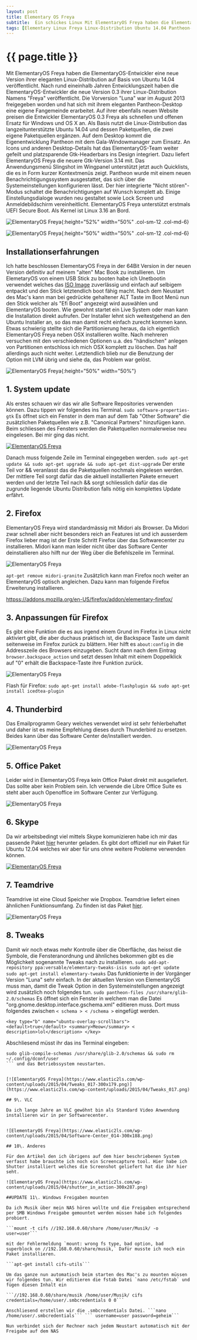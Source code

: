 ```yaml
---
layout: post
title: Elementary OS Freya
subtitle:  Ein schickes Linux Mit ElementaryOS Freya haben die ElementaryOS-Entwickler eine neue Version ihrer eleganten Linux-Distribution veröffentlicht.
tags: [Elementary Linux Freya Linux-Distribution Ubuntu 14.04 Pantheon-Desktop Slingshot Wingpanel UEFI Installationserfahrungen software-properties-gtk elementary-tweaks]
---
```

# {{ page.title }}

Mit ElementaryOS Freya haben die ElementaryOS-Entwickler eine neue Version ihrer eleganten Linux-Distribution auf Basis von Ubuntu 14.04 veröffentlicht. Nach rund eineinhalb Jahren Entwicklungszeit haben die ElementaryOS-Entwickler die neue Version 0.3 ihrer Linux-Distribution Namens "Freya" veröffentlicht. Die Vorversion "Luna" war im August 2013 freigegeben worden und hat sich mit ihrem eleganten Pantheon-Desktop eine eigene Fangemeinde erarbeitet. Auf ihrer ebenfalls neuen Website preisen die Entwickler ElementaryOS 0.3 Freya als schnellen und offenen Ersatz für Windows und OS X an. Als Basis nutzt die Linux-Distribution das langzeitunterstützte Ubuntu 14.04 und dessen Paketquellen, die zwei eigene Paketquellen ergänzen. Auf dem Desktop kommt die Eigenentwicklung Pantheon mit dem Gala-Windowmanager zum Einsatz. An Icons und anderen Desktop-Details hat das ElementaryOS-Team weiter gefeilt und platzsparende Gtk-Headerbars ins Design integriert. Dazu liefert ElementaryOS Freya die neuere Gtk-Version 3.14 mit. Das Anwendungsmenü Slingshot im Wingpanel unterstützt jetzt auch Quicklists, die es in Form kurzer Kontextmenüs zeigt. Pantheon wurde mit einem neuen Benachrichtigungssystem ausgestattet, das sich über die Systemeinstellungen konfigurieren lässt. Der hier integrierte "Nicht stören"-Modus schaltet die Benachrichtigungen auf Wunsch komplett ab. Einige Einstellungsdialoge wurden neu gestaltet sowie Lock Screen und Anmeldebildschirm vereinheitlicht. ElementaryOS Freya unterstützt erstmals UEFI Secure Boot. Als Kernel ist Linux 3.16 an Bord.

![ElementaryOS Freya](https://s.elastic2ls.com/wp-content/uploads/2015/04/26135341/Arbeitsfl%C3%A4che-1_015-1024x640.png){:height="52%" width="50%" .col-sm-12 .col-md-6}

![ElementaryOS Freya](https://www.elastic2ls.com/wp-content/uploads/2015/04/Anwendungen-1024x640.png){:height="50%" width="50%" .col-sm-12 .col-md-6}

## Installationserfahrungen

Ich hatte beschlossen ElementaryOS Freya in der 64Bit Version in der neuen Version definitiv auf meinem "alten" Mac Book zu installieren. Um ElemetaryOS von einem USB Stick zu booten habe ich Unetbootin verwendet welches das [ISO Image](httpss://sourceforge.net/projects/elementaryos/files/stable/elementaryos-freya-amd64.20150411.iso/download) zuverlässig und einfach auf selbigem entpackt und den Stick letztendlich boot fähig macht. Nach dem Neustart des Mac's kann man bei gedrückte gehaltener ALT Taste im Boot Menü nun den Stick welcher als "Efi Boot" angezeigt wird auswählen und ElementaryOS booten. Wie gewohnt startet ein Live System oder man kann die Installation direkt aufrufen. Der Installer lehnt sich weitestgehend an den Ubuntu Installer an, so das man damit recht einfach zurecht kommen kann. Etwas schwierig stellte sich die Partitionierung heraus, da ich eigentlich ElementaryOS Freya neben OSX installieren wollte. Nach mehreren versuchen mit den verschiedenen Optionen u.a. des "händischen" anlegen von Partitionen entschloss ich mich OSX komplett zu löschen. Das half allerdings auch nicht weiter. Letztendlich blieb nur die Benutzung der Option mit LVM übrig und siehe da, das Problem war gelöst.

![ElementaryOS Freya](https://www.elastic2ls.com/wp-content/uploads/2015/04/elementaryOS.freya-partitioning.png){:height="50%" width="50%"}

## 1\. System update

Als erstes schauen wir das wir alle Software Repositories verwenden können. Dazu tippen wir folgendes ins Terminal. `sudo software-properties-gtk` Es öffnet sich ein Fenster in dem man auf dem Tab "Other Software" die zusätzlichen Paketquellen wie z.B. "Canonical Partners" hinzufügen kann. Beim schliessen des Fensters werden die Paketquellen normalerweise neu eingelesen. Bei mir ging das nicht.

[![ElementaryOS Freya](https://www.elastic2ls.com/wp-content/uploads/2015/04/Software-Updates_007-300x241.png)](https://www.elastic2ls.com/wp-content/uploads/2015/04/Software-Updates_007.png)

Danach muss folgende Zeile im Terminal eingegeben werden. `sudo apt-get update && sudo apt-get upgrade && sudo apt-get dist-upgrade` Der erste Teil vor && veranlasst das die Paketquellen nochmals eingelesen werden. Der mittlere Teil sorgt dafür das die aktuell installierten Pakete erneuert werden und der letzte Teil nach && sorgt schliesslich dafür das die zugrunde liegende Ubuntu Distribution falls nötig ein komplettes Update erfährt.

## 2\. Firefox

ElementaryOS Freya wird standardmässig mit Midori als Browser. Da Midori zwar schnell aber nicht besonders reich an Features ist und ich ausserdem Firefox lieber mag ist der Erste Schritt Firefox über das Softwarecenter zu installieren. Midori kann man leider nicht über das Software Center deinstallieren also hilft nur der Weg über die Befehlszeile im Terminal.


![ElementaryOS Freya](https://www.elastic2ls.com/wp-content/uploads/2015/04/Software-Center_006-300x188.png)

`apt-get remove midori-granite` Zusätzlich kann man Firefox noch weiter an ElementaryOS optisch angleichen. Dazu kann man folgende Firefox Erweiterung installieren.

[httpss://addons.mozilla.org/en-US/firefox/addon/elementary-firefox/](httpss://addons.mozilla.org/en-US/firefox/addon/elementary-firefox/)

## 3\. Anpassungen für Firefox

Es gibt eine Funktion die es aus irgend einem Grund im Firefox in Linux nicht aktiviert gibt, die aber duchaus praktisch ist, die Backspace Taste um damit seitenweise im Firefox zurück zu blättern. Hier hilft es `about:config` in die Addresszeile des Browsers einzugeben. Sucht dann nach dem Eintrag `browser.backspace_action` und setzt dessen Inhalt mit einem Doppelklick auf "0" erhält die Backspace-Taste ihre Funktion zurück.


![ElementaryOS Freya](https://www.elastic2ls.com/wp-content/uploads/2015/04/aboutconfig-Mozilla-Firefox_002-300x179.png)

Flash für Firefox: `sudo apt-get install adobe-flashplugin && sudo apt-get install icedtea-plugin`

## 4\. Thunderbird

Das Emailprogramm Geary welches verwendet wird ist sehr fehlerbehaftet und daher ist es meine Empfehlung dieses durch Thunderbird zu ersetzen. Beides kann über das Software Center de/installiert werden.


![ElementaryOS Freya](https://www.elastic2ls.com/wp-content/uploads/2015/04/Software-Center_003-300x188.png)

## 5\. Office Paket

Leider wird in ElementaryOS Freya kein Office Paket direkt mit ausgeliefert. Das sollte aber kein Problem sein. Ich verwende die Libre Office Suite es steht aber auch Openoffice im Software Center zur Verfügung.


![ElementaryOS Freya](https://www.elastic2ls.com/wp-content/uploads/2015/04/Software-Center_004-300x188.png)

## 6\. Skype

Da wir arbeitsbedingt viel mittels Skype komunizieren habe ich mir das passende Paket [hier](httpss://www.skype.com/de/download-skype/skype-for-linux/) herunter geladen. Es gibt dort offiziell nur ein Paket für Ubuntu 12.04 welches wir aber für uns ohne weitere Probleme verwenden können.


[![ElementaryOS Freya](https://www.elastic2ls.com/wp-content/uploads/2015/04/Skype-für-iPod-Touch-herunterladen-Mozilla-Firefox_011-300x179.png)](https://www.elastic2ls.com/wp-content/uploads/2015/04/Skype-für-iPod-Touch-herunterladen-Mozilla-Firefox_011.png)

## 7\. Teamdrive

Teamdrive ist eine Cloud Speicher wie Dropbox. Teamdrive liefert einen ähnlichen Funktionsumfang. Zu finden ist das Paket [hier](httpss://archiv.teamdrive.net/de/download.html).


![ElementaryOS Freya](https://www.elastic2ls.com/wp-content/uploads/2015/04/TeamDrive-3-Downloads-TeamDrive-Mozilla-Firefox_012-300x179.png)

## 8\. Tweaks

Damit wir noch etwas mehr Kontrolle über die Oberfläche, das heisst die Symbole, die Fensteranordnung und ähnliches bekommen gibt es die Möglichkeit sogenannte Tweaks nach zu installieren. `sudo add-apt-repository ppa:versable/elementary-tweaks-isis sudo apt-get update sudo apt-get install elementary-tweaks` Das funktionierte in der Vorgänger Version "Luna" sehr einfach. In der aktuellen Version von ElementaryOS muss man, damit die Tweak Option in den Systemeinstellungen angezeigt wird zusätzlich noch folgendes tun. `sudo pantheon-files /usr/share/glib-2.0/schemas` Es öffnet sich ein Fenster in welchem man die Datei "org.gnome.desktop.interface.gschema.xml" editieren muss. Dort muss folgendes zwischen `< schema > < /schema >` eingefügt werden.

```
<key type="b" name="ubuntu-overlay-scrollbars"> <default>true</default> <summary>Meow</summary> < description>lol</description> </key>
```
 Abschliesend müsst ihr das ins Terminal eingeben:

 ```
 sudo glib-compile-schemas /usr/share/glib-2.0/schemas && sudo rm ~/.config/dconf/user
 ``` und das Betriebssystem neustarten.


[![ElementaryOS Freya](https://www.elastic2ls.com/wp-content/uploads/2015/04/Tweaks_017-300x179.png)](https://www.elastic2ls.com/wp-content/uploads/2015/04/Tweaks_017.png)

## 9\. VLC

Da ich lange Jahre an VLC gewöhnt bin als Standard Video Anwendung installieren wir in per Softwarecenter.


![ElementaryOS Freya](https://www.elastic2ls.com/wp-content/uploads/2015/04/Software-Center_014-300x188.png)

## 10\. Anderes

Für den Artikel den ich übrigens auf dem hier beschriebenen System verfasst habe brauchte ich noch ein Screencapture tool. Hier habe ich Shutter installiert welches die Screenshot geliefert hat die ihr hier seht.

![ElementaryOS Freya](https://www.elastic2ls.com/wp-content/uploads/2015/04/shutter_in_action-300x287.png)

##UPDATE 11\. Windows Freigaben mounten

Da ich Musik über mein NAS hören wollte und die Freigaben entsprechend per SMB Windows Freigabe gemountet werden müssen habe ich folgendes probiert.

```mount -t cifs //192.168.0.60/share /home/user/Musik/ -o user=user```

mit der Fehlermeldung `mount: wrong fs type, bad option, bad superblock on //192.168.0.60/share/musik,` Dafür musste ich noch ein Paket installieren.

```apt-get install cifs-utils```

Um das ganze nun automatisch beim starten des Mac's zu mounten müssen wir folgendes tun. Wir editieren die fstab Datei `nano /etc/fstab` und fügen diesen Inhalt ein

```//192.168.0.60/share/musik /home/user/Musik/ cifs credentials=/home/user/.smbcredentials 0 0```

 Anschliesend erstellen wir die .smbcredentials Datei. ```nano /home/user/.smbcredentials``` ``` username=user password=geheim```

 Nun verbindet sich der Rechner nach jedem Neustart automatisch mit der Freigabe auf dem NAS
